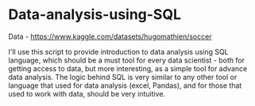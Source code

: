 # Data-analysis-using-SQL
Data - https://www.kaggle.com/datasets/hugomathien/soccer

I'll use this script to provide introduction to data analysis using SQL language, which should be a must tool for every data scientist - both for getting access to data, but more interesting, as a simple tool for advance data analysis. The logic behind SQL is very similar to any other tool or language that used for data analysis (excel, Pandas), and for those that used to work with data, should be very intuitive.
